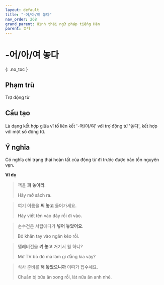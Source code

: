 ```yaml
---
layout: default
title: "-어/아/여 놓다"
nav_order: 268
grand_parent: Hình thái ngữ pháp tiếng Hàn
parent: 놓다
---
```


# -어/아/여 놓다
{: .no_toc }

## Phạm trù

Trợ động từ

## Cấu tạo

Là dạng kết hợp giữa vĩ tố liên kết '-어/아/여' với trợ động từ '놓다', kết hợp với một số động từ.

## Ý nghĩa

Có nghĩa chỉ trạng thái hoàn tất của động từ đi trước được bảo tồn nguyên vẹn.

**Ví dụ**

> 책을 **펴 놓아라**.
>
> Hãy mở sách ra.

> 여기 이름을 **써 놓고** 들어가세요.
>
> Hãy viết tên vào đây rồi đi vào.

> 손수건은 서랍에다가 **넣어 놓았어요**.
>
> Bỏ khăn tay vào ngăn kéo rồi.

> 텔레비전을 **켜 놓고** 거기서 뭘 하니?
>
> Mở TV bỏ đó mà làm gì đằng kia vậy?

> 식사 준비를 **해 놓았으니까** 이따가 잡수세요.
>
> Chuẩn bị bữa ăn xong rồi, lát nữa ăn anh nhé.
